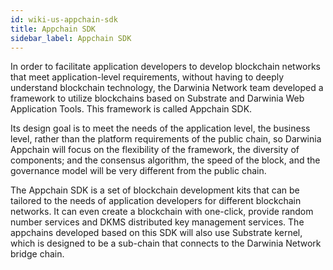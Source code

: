 ```yaml
---
id: wiki-us-appchain-sdk
title: Appchain SDK
sidebar_label: Appchain SDK
---
```


In order to facilitate application developers to develop blockchain networks that meet application-level requirements, without having to deeply understand blockchain technology, the Darwinia Network team developed a framework to utilize blockchains based on Substrate and Darwinia Web Application Tools. This framework is called Appchain SDK.

Its design goal is to meet the needs of the application level, the business level, rather than the platform requirements of the public chain, so Darwinia Appchain will focus on the flexibility of the framework, the diversity of components; and the consensus algorithm, the speed of the block, and the governance model will be very different from the public chain.

The Appchain SDK  is a set of blockchain development kits that can be tailored to the needs of application developers for different blockchain networks. It can even create a blockchain with one-click, provide random number services and DKMS distributed key management services. The appchains developed based on this SDK will also use Substrate kernel, which is designed to be a sub-chain that connects to the Darwinia Network bridge chain.
